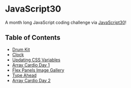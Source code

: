 # JavaScript30
A month long JavaScript coding challenge via [JavaScript30](https://javascript30.com/)!

## Table of Contents
- <a href="./drum kit/">Drum Kit</a> <br>
- <a href="./clock/">Clock</a> <br>
- <a href="./updating css variables/">Updating CSS Variables</a> <br>
- <a href="./array cardio day 1/">Array Cardio Day 1</a> <br>
- <a href="./flex panels image gallery/">Flex Panels Image Gallery</a> <br>
- <a href="./type ahead/">Type Ahead</a> <br>
- <a href="./array cardio day 2/">Array Cardio Day 2</a> <br>